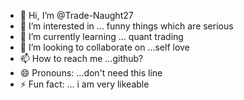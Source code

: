 - 👋 Hi, I’m @Trade-Naught27
- 👀 I’m interested in ... funny things which are serious
- 🌱 I’m currently learning ... quant trading
- 💞️ I’m looking to collaborate on ...self love
- 📫 How to reach me ...github?
- 😄 Pronouns: ...don't need this line 
- ⚡ Fun fact: ... i am very likeable

<!---
Trade-Naught27/Trade-Naught27 is a ✨ special ✨ repository because its `README.md` (this file) appears on your GitHub profile.
You can click the Preview link to take a look at your changes.
--->
